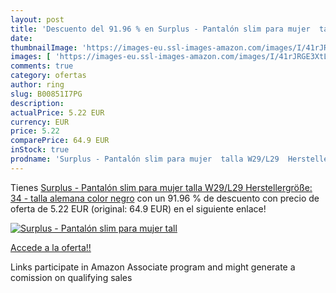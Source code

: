 ```yaml
---
layout: post
title: 'Descuento del 91.96 % en Surplus - Pantalón slim para mujer  tall'
date: 
thumbnailImage: 'https://images-eu.ssl-images-amazon.com/images/I/41rJRGE3XtL._SL200_.jpg'
images: [ 'https://images-eu.ssl-images-amazon.com/images/I/41rJRGE3XtL._SL200_.jpg' ]
comments: true
category: ofertas
author: ring
slug: B00851I7PG
description:
actualPrice: 5.22 EUR
currency: EUR
price: 5.22
comparePrice: 64.9 EUR
inStock: true
prodname: 'Surplus - Pantalón slim para mujer  talla W29/L29  Herstellergröße: 34  - talla alemana  color negro'
---
```


Tienes [Surplus - Pantalón slim para mujer  talla W29/L29  Herstellergröße: 34  - talla alemana  color negro](https://www.amazon.es/dp/B00851I7PG/?tag=tolees-21) con un 91.96 % de descuento con precio de oferta de 5.22 EUR (original: 64.9 EUR) en el siguiente enlace!

[![Surplus - Pantalón slim para mujer  tall](https://images-eu.ssl-images-amazon.com/images/I/41rJRGE3XtL._SL200_.jpg)](https://www.amazon.es/dp/B00851I7PG/?tag=tolees-21)

[Accede a la oferta!!](https://www.amazon.es/dp/B00851I7PG/?tag=tolees-21)

Links participate in Amazon Associate program and might generate a comission on qualifying sales



